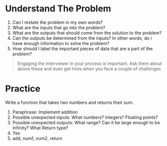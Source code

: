 # Understand The Problem

1. Can I restate the problem in my own words?
2. What are the inputs that go into the problem?
3. What are the outputs that should come from the solution to the problem?
4. Can the outputs be determined from the inputs? In other words, do i have enough information to solve the problem?
5. How should I label the important pieces of data that are a part of the problem?

> Engaging the interviewer in your process is important. Ask them about above these and even get hints when you face a couple of challenges
> 

# Practice

Write a function that takes two numbers and returns their sum.

1. Paraphrase: Implement addition
2. Possible unexpected inputs: What numbers? Integers? Floating points?
3. Possible unexpected outputs: What range? Can it be large enough to be Infinity? What Return type?
4. Yes
5. add, num1, num2, return
